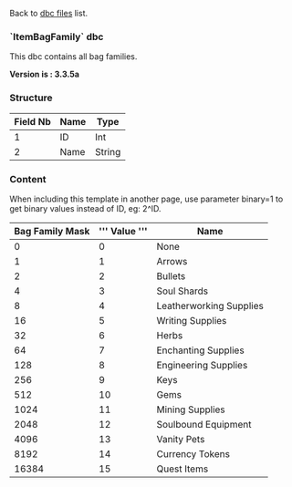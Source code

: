 Back to [dbc files](dbc_files) list.

### \`ItemBagFamily\` dbc

This dbc contains all bag families.

**Version is : 3.3.5a**

### Structure

| **Field Nb** | **Name** | **Type** |
|--------------|----------|----------|
| 1            | ID       | Int      |
| 2            | Name     | String   |

### Content

When including this template in another page, use parameter binary=1 to get binary values instead of ID, eg: 2^ID.

| **Bag Family Mask** | ''' Value ''' | **Name**                |
|---------------------|---------------|-------------------------|
| 0                   | 0             | None                    |
| 1                   | 1             | Arrows                  |
| 2                   | 2             | Bullets                 |
| 4                   | 3             | Soul Shards             |
| 8                   | 4             | Leatherworking Supplies |
| 16                  | 5             | Writing Supplies        |
| 32                  | 6             | Herbs                   |
| 64                  | 7             | Enchanting Supplies     |
| 128                 | 8             | Engineering Supplies    |
| 256                 | 9             | Keys                    |
| 512                 | 10            | Gems                    |
| 1024                | 11            | Mining Supplies         |
| 2048                | 12            | Soulbound Equipment     |
| 4096                | 13            | Vanity Pets             |
| 8192                | 14            | Currency Tokens         |
| 16384               | 15            | Quest Items             |


